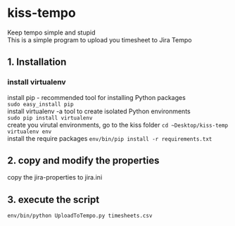 # kiss-tempo
Keep tempo simple and stupid  
This is a simple program to upload you timesheet to Jira Tempo

## 1. Installation
### install virtualenv
install pip - recommended tool for installing Python packages  
`sudo easy_install pip`  
install virtualenv -a tool to create isolated Python environments  
`sudo pip install virtualenv`  
create you virutal environments, go to the kiss folder
`cd ~Desktop/kiss-temp`  
`virtualenv env`  
install the require packages
`env/bin/pip install -r requirements.txt`

## 2. copy and modify the properties
copy the jira-properties to jira.ini  

## 3. execute the script  
`env/bin/python UploadToTempo.py timesheets.csv`
